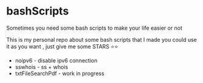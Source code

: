 # bashScripts
Sometimes you need some bash scripts to make your life easier or not

This is my personal repo about some bash scripts that I made you could use it as you want , just give me some STARS   :star::star:



- noipv6 - disable ipv6 connection 
- sswhois - ss + whois
- txtFileSearchPdf - work in progress

